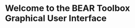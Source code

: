 
Welcome to the BEAR Toolbox Graphical User Interface
=====================================================

